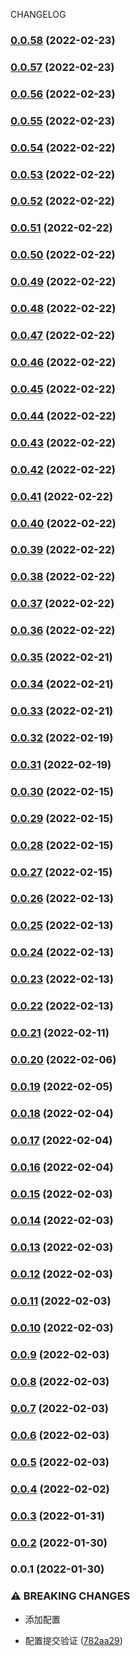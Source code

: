 CHANGELOG
### [0.0.58](https://github.com/taokepppooo/sky-lark/compare/v0.0.57...v0.0.58) (2022-02-23)

### [0.0.57](https://github.com/taokepppooo/sky-lark/compare/v0.0.55...v0.0.57) (2022-02-23)

### [0.0.56](https://github.com/taokepppooo/sky-lark/compare/v0.0.55...v0.0.56) (2022-02-23)

### [0.0.55](https://github.com/taokepppooo/sky-lark/compare/v0.0.54...v0.0.55) (2022-02-23)

### [0.0.54](https://github.com/taokepppooo/sky-lark/compare/v0.0.53...v0.0.54) (2022-02-22)

### [0.0.53](https://github.com/taokepppooo/sky-lark/compare/v0.0.52...v0.0.53) (2022-02-22)

### [0.0.52](https://github.com/taokepppooo/sky-lark/compare/v0.0.51...v0.0.52) (2022-02-22)

### [0.0.51](https://github.com/taokepppooo/sky-lark/compare/v0.0.50...v0.0.51) (2022-02-22)

### [0.0.50](https://github.com/taokepppooo/sky-lark/compare/v0.0.49...v0.0.50) (2022-02-22)

### [0.0.49](https://github.com/taokepppooo/sky-lark/compare/v0.0.48...v0.0.49) (2022-02-22)

### [0.0.48](https://github.com/taokepppooo/sky-lark/compare/v0.0.47...v0.0.48) (2022-02-22)

### [0.0.47](https://github.com/taokepppooo/sky-lark/compare/v0.0.46...v0.0.47) (2022-02-22)

### [0.0.46](https://github.com/taokepppooo/sky-lark/compare/v0.0.45...v0.0.46) (2022-02-22)

### [0.0.45](https://github.com/taokepppooo/sky-lark/compare/v0.0.44...v0.0.45) (2022-02-22)

### [0.0.44](https://github.com/taokepppooo/sky-lark/compare/v0.0.43...v0.0.44) (2022-02-22)

### [0.0.43](https://github.com/taokepppooo/sky-lark/compare/v0.0.42...v0.0.43) (2022-02-22)

### [0.0.42](https://github.com/taokepppooo/sky-lark/compare/v0.0.41...v0.0.42) (2022-02-22)

### [0.0.41](https://github.com/taokepppooo/sky-lark/compare/v0.0.40...v0.0.41) (2022-02-22)

### [0.0.40](https://github.com/taokepppooo/sky-lark/compare/v0.0.39...v0.0.40) (2022-02-22)

### [0.0.39](https://github.com/taokepppooo/sky-lark/compare/v0.0.37...v0.0.39) (2022-02-22)

### [0.0.38](https://github.com/taokepppooo/sky-lark/compare/v0.0.37...v0.0.38) (2022-02-22)

### [0.0.37](https://github.com/taokepppooo/sky-lark/compare/v0.0.36...v0.0.37) (2022-02-22)

### [0.0.36](https://github.com/taokepppooo/sky-lark/compare/v0.0.35...v0.0.36) (2022-02-22)

### [0.0.35](https://github.com/taokepppooo/sky-lark/compare/v0.0.34...v0.0.35) (2022-02-21)

### [0.0.34](https://github.com/taokepppooo/sky-lark/compare/v0.0.33...v0.0.34) (2022-02-21)

### [0.0.33](https://github.com/taokepppooo/sky-lark/compare/v0.0.32...v0.0.33) (2022-02-21)

### [0.0.32](https://github.com/taokepppooo/sky-lark/compare/v0.0.31...v0.0.32) (2022-02-19)

### [0.0.31](https://github.com/taokepppooo/sky-lark/compare/v0.0.30...v0.0.31) (2022-02-19)

### [0.0.30](https://github.com/taokepppooo/sky-lark/compare/v0.0.29...v0.0.30) (2022-02-15)

### [0.0.29](https://github.com/taokepppooo/sky-lark/compare/v0.0.28...v0.0.29) (2022-02-15)

### [0.0.28](https://github.com/taokepppooo/sky-lark/compare/v0.0.27...v0.0.28) (2022-02-15)

### [0.0.27](https://github.com/taokepppooo/sky-lark/compare/v0.0.26...v0.0.27) (2022-02-15)

### [0.0.26](https://github.com/taokepppooo/sky-lark/compare/v0.0.25...v0.0.26) (2022-02-13)

### [0.0.25](https://github.com/taokepppooo/sky-lark/compare/v0.0.24...v0.0.25) (2022-02-13)

### [0.0.24](https://github.com/taokepppooo/sky-lark/compare/v0.0.23...v0.0.24) (2022-02-13)

### [0.0.23](https://github.com/taokepppooo/sky-lark/compare/v0.0.22...v0.0.23) (2022-02-13)

### [0.0.22](https://github.com/taokepppooo/sky-lark/compare/v0.0.21...v0.0.22) (2022-02-13)

### [0.0.21](https://github.com/taokepppooo/sky-lark/compare/v0.0.20...v0.0.21) (2022-02-11)

### [0.0.20](https://github.com/taokepppooo/sky-lark/compare/v0.0.19...v0.0.20) (2022-02-06)

### [0.0.19](https://github.com/taokepppooo/sky-lark/compare/v0.0.18...v0.0.19) (2022-02-05)

### [0.0.18](https://github.com/taokepppooo/sky-lark/compare/v0.0.17...v0.0.18) (2022-02-04)

### [0.0.17](https://github.com/taokepppooo/sky-lark/compare/v0.0.16...v0.0.17) (2022-02-04)

### [0.0.16](https://github.com/taokepppooo/sky-lark/compare/v0.0.15...v0.0.16) (2022-02-04)

### [0.0.15](https://github.com/taokepppooo/sky-lark/compare/v0.0.14...v0.0.15) (2022-02-03)

### [0.0.14](https://github.com/taokepppooo/sky-lark/compare/v0.0.13...v0.0.14) (2022-02-03)

### [0.0.13](https://github.com/taokepppooo/sky-lark/compare/v0.0.12...v0.0.13) (2022-02-03)

### [0.0.12](https://github.com/taokepppooo/sky-lark/compare/v0.0.11...v0.0.12) (2022-02-03)

### [0.0.11](https://github.com/taokepppooo/sky-lark/compare/v0.0.10...v0.0.11) (2022-02-03)

### [0.0.10](https://github.com/taokepppooo/sky-lark/compare/v0.0.9...v0.0.10) (2022-02-03)

### [0.0.9](https://github.com/taokepppooo/sky-lark/compare/v0.0.8...v0.0.9) (2022-02-03)

### [0.0.8](https://github.com/taokepppooo/sky-lark/compare/v0.0.7...v0.0.8) (2022-02-03)

### [0.0.7](https://github.com/taokepppooo/sky-lark/compare/v0.0.6...v0.0.7) (2022-02-03)

### [0.0.6](https://github.com/taokepppooo/sky-lark/compare/v0.0.5...v0.0.6) (2022-02-03)

### [0.0.5](https://github.com/taokepppooo/sky-lark/compare/v0.0.4...v0.0.5) (2022-02-03)

### [0.0.4](https://github.com/taokepppooo/sky-lark/compare/v0.0.3...v0.0.4) (2022-02-02)

### [0.0.3](https://github.com/taokepppooo/sky-lark/compare/v0.0.2...v0.0.3) (2022-01-31)

### [0.0.2](https://github.com/taokepppooo/sky-lark/compare/v0.0.1...v0.0.2) (2022-01-30)

### 0.0.1 (2022-01-30)

### ⚠ BREAKING CHANGES

* 添加配置

* 配置提交验证 ([782aa29](https://github.com/taokepppooo/sky-lark/commit/782aa29933f68d8176ed1656f4ae167363f30f0f))
